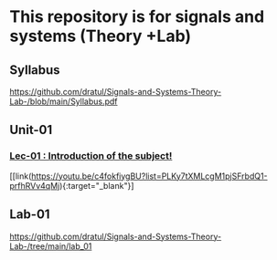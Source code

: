 # This repository is for signals and systems (Theory +Lab)

## Syllabus
https://github.com/dratul/Signals-and-Systems-Theory-Lab-/blob/main/Syllabus.pdf

## Unit-01
### <a href="https://youtu.be/c4fokfiygBU?list=PLKy7tXMLcgM1pjSFrbdQ1-prfhRVv4qMj" target="_blank">Lec-01 : Introduction of the subject!</a>

[[link(https://youtu.be/c4fokfiygBU?list=PLKy7tXMLcgM1pjSFrbdQ1-prfhRVv4qMj){:target="_blank"}]



## Lab-01
https://github.com/dratul/Signals-and-Systems-Theory-Lab-/tree/main/lab_01
